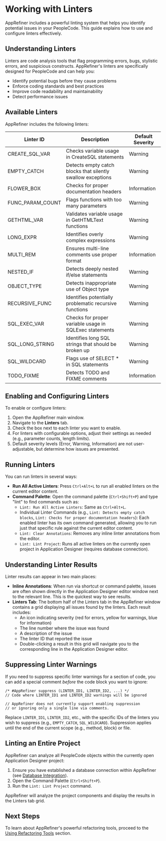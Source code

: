# Working with Linters

AppRefiner includes a powerful linting system that helps you identify potential issues in your PeopleCode. This guide explains how to use and configure linters effectively.

## Understanding Linters

Linters are code analysis tools that flag programming errors, bugs, stylistic errors, and suspicious constructs. AppRefiner's linters are specifically designed for PeopleCode and can help you:

- Identify potential bugs before they cause problems
- Enforce coding standards and best practices
- Improve code readability and maintainability
- Detect performance issues

## Available Linters

AppRefiner includes the following linters:

| Linter ID | Description | Default Severity |
|-----------|-------------|------------------|
| CREATE_SQL_VAR | Checks variable usage in CreateSQL statements | Warning |
| EMPTY_CATCH | Detects empty catch blocks that silently swallow exceptions | Warning |
| FLOWER_BOX | Checks for proper documentation headers | Information |
| FUNC_PARAM_COUNT | Flags functions with too many parameters | Warning |
| GETHTML_VAR | Validates variable usage in GetHTMLText functions | Warning |
| LONG_EXPR | Identifies overly complex expressions | Warning |
| MULTI_REM | Ensures multi-line comments use proper format | Information |
| NESTED_IF | Detects deeply nested if/else statements | Warning |
| OBJECT_TYPE | Detects inappropriate use of Object type | Warning |
| RECURSIVE_FUNC | Identifies potentially problematic recursive functions | Warning |
| SQL_EXEC_VAR | Checks for proper variable usage in SQLExec statements | Warning |
| SQL_LONG_STRING | Identifies long SQL strings that should be broken up | Warning |
| SQL_WILDCARD | Flags use of SELECT * in SQL statements | Warning |
| TODO_FIXME | Detects TODO and FIXME comments | Information |

## Enabling and Configuring Linters

To enable or configure linters:

1. Open the AppRefiner main window.
2. Navigate to the **Linters** tab.
3. Check the box next to each linter you want to enable.
4. For linters with configurable options, adjust their settings as needed (e.g., parameter counts, length limits).
5. Default severity levels (Error, Warning, Information) are not user-adjustable, but determine how issues are presented.

## Running Linters

You can run linters in several ways:

- **Run All Active Linters**: Press `Ctrl+Alt+L` to run all enabled linters on the current editor content.
- **Command Palette**: Open the command palette (`Ctrl+Shift+P`) and type "lint" to find commands such as:
    - `Lint: Run All Active Linters`: Same as `Ctrl+Alt+L`.
    - Individual Linter Commands (e.g., `Lint: Detects empty catch blocks`, `Lint: Checks for proper documentation headers`): Each enabled linter has its own command generated, allowing you to run just that specific rule against the current editor content.
    - `Lint: Clear Annotations`: Removes any inline linter annotations from the editor.
    - `Lint: Lint Project`: Runs all active linters on the currently open project in Application Designer (requires database connection).

## Understanding Linter Results

Linter results can appear in two main places:

- **Inline Annotations**: When run via shortcut or command palette, issues are often shown directly in the Application Designer editor window next to the relevant line. This is the quickest way to see results.
- **Linters Tab**: The bottom half of the Linters tab in the AppRefiner window contains a grid displaying all issues found by the linters. Each result includes:
    - An icon indicating severity (red for errors, yellow for warnings, blue for information)
    - The line number where the issue was found
    - A description of the issue
    - The linter ID that reported the issue
    - Double-clicking a result in this grid will navigate you to the corresponding line in the Application Designer editor.

## Suppressing Linter Warnings

If you need to suppress specific linter warnings for a section of code, you can add a special comment *before* the code block you want to ignore:

```peoplecode
/* #AppRefiner suppress (LINTER_ID1, LINTER_ID2, ...) */
// Code where LINTER_ID1 and LINTER_ID2 warnings will be ignored

// AppRefiner does not currently support enabling suppression
// or ignoring only a single line via comments.
```

Replace `LINTER_ID1`, `LINTER_ID2`, etc., with the specific IDs of the linters you wish to suppress (e.g., `EMPTY_CATCH`, `SQL_WILDCARD`). Suppression applies until the end of the current scope (e.g., method, block) or file.

## Linting an Entire Project

AppRefiner can analyze all PeopleCode objects within the currently open Application Designer project:

1. Ensure you have established a database connection within AppRefiner (see [Database Integration](database-integration.md)).
2. Open the Command Palette (`Ctrl+Shift+P`).
3. Run the `Lint: Lint Project` command.

AppRefiner will analyze the project components and display the results in the Linters tab grid.

## Next Steps

To learn about AppRefiner's powerful refactoring tools, proceed to the [Using Refactoring Tools](using-refactoring-tools.md) section.
